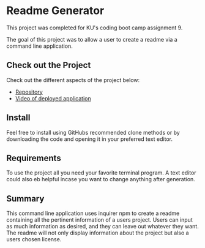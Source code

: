 # Readme Generator

This project was completed for KU's coding boot camp assignment 9. 

The goal of this project was to allow a user to create a readme via a command line application.

## Check out the Project
Check out the different aspects of the project below:

- [Repository](https://github.com/johnathanmann/readme-gen)
- [Video of deployed application](https://drive.google.com/file/d/1M7hiiKM15vv1QkupKRBdXBoGQ8ahq421/view)

## Install
Feel free to install using GitHubs recommended clone methods or by downloading the code and opening it in your preferred text editor.

## Requirements
To use the project all you need your favorite terminal program. A text editor could also eb helpful incase you want to change anything after generation.

## Summary
This command line application uses inquirer npm to create a readme containing all the pertinent information of a users project. Users can input as much information as desired, and they can leave out whatever they want. The readme will not only display information about the project but also a users chosen license.